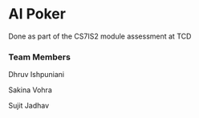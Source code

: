 # AI Poker

Done as part of the CS7IS2 module assessment at TCD

### Team Members
Dhruv Ishpuniani

Sakina Vohra

Sujit Jadhav
